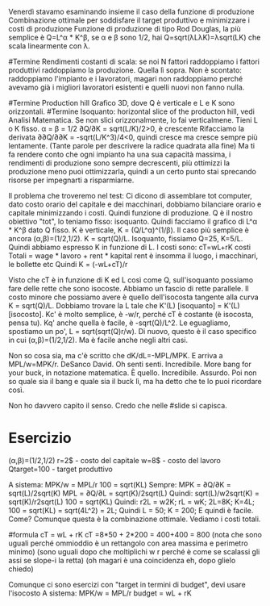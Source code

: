 Venerdì stavamo esaminando insieme il caso della funzione di produzione
Combinazione ottimale per soddisfare il target produttivo e minimizzare i costi di produzione
Funzione di produzione di tipo Rod Douglas, la più semplice è
Q=L^α \* K^β, se α e β sono 1/2, hai Q=sqrt(λLλK)=λsqrt(LK) che scala linearmente con λ.

#Termine Rendimenti costanti di scala: se noi N fattori raddoppiamo i fattori produttivi raddoppiamo la produzione. Quella lì sopra.
Non è scontato: raddoppiamo l'impianto e i lavoratori, magari non raddoppiamo perché avevamo già i migliori lavoratori esistenti e quelli nuovi non fanno nulla.

#Termine Production hill
Grafico 3D, dove Q è verticale e L e K sono orizzontali.
#Termine Isoquanto: horizontal slice of the producton hill, vedi Analisi Matematica.
Se non slici orizzonalmente, lo fai verticalmene. Tieni L o K fisso.
 α = β = 1/2
∂Q/∂K = sqrt(L/K)/2>0, è crescente
Rifacciamo la derivata
∂∂Q/∂∂K = -sqrt(L/K\^3)/4<0, quindi cresce ma cresce sempre più lentamente.
(Tante parole per descrivere la radice quadrata alla fine)
Ma ti fa rendere conto che ogni impianto ha una sua capacità massima, i rendimenti di produzione sono sempre decrescenti, più ottimizzi la produzione meno puoi ottimizzarla, quindi a un certo punto stai sprecando risorse per impegnarti a risparmiarne.

Il problema che troveremo nel test:
Ci dicono di assemblare tot computer, dato costo orario del capitale e dei macchinari, dobbiamo bilanciare orario e capitale minimizzando i costi.
Quindi funzione di produzione.
Q è il nostro obiettivo "tot", lo teniamo fisso: isoquanto.
Quindi facciamo il grafico di L^α \* K^β dato Q fisso.
K è verticale, K = (Q/L^α)^(1/β). Il caso più semplice è ancora (α,β)=(1/2,1/2).
K = sqrt(Q)/L. Isoquanto, fissiamo Q=25, K=5/L.
Quindi abbiamo espresso K in funzione di L.
I costi sono: cT=wL+rK
	costi Totali = wage \* lavoro + rent \* kapital
		rent è insomma il luogo, i macchinari, le bollette etc
Quindi K = (-wL+cT)/r

Visto che cT è in funzione di K ed L così come Q, sull'isoquanto possiamo fare delle rette che sono isocoste. Abbiamo un fascio di rette parallele. Il costo minore che possiamo avere è quello dell'isocosta tangente alla curva K = sqrt(Q)/L.
Dobbiamo trovare la L tale che K'(L) \[isoquanto\] = K'(L) \[isocosto\].
Kc' è molto semplice, è -w/r, perché cT è costante (è isocosta, pensa tu).
Kq' anche quella è facile, è -sqrt(Q)/L\^2.
Le eguagliamo, spostiamo un po', L = sqrt(sqrt(Q)r/w).
Di nuovo, questo è il caso specifico in cui (α,β)=(1/2,1/2). Ma è facile anche negli altri casi.

Non so cosa sia, ma c'è scritto che dK/dL=-MPL/MPK.
E arriva a MPL/w=MPK/r. DeSanco David.
Oh senti senti. Incredibile.
More bang for your buck, in notazione matematica. È quello.
Incredibile. Assurdo.
Poi non so quale sia il bang e quale sia il buck lì, ma ha detto che te lo puoi ricordare così.

Non ho davvero capito il senso. Credo che nelle #slide si capisca.

# Esercizio

(α,β)=(1/2,1/2)
r=2$ - costo del capitale
w=8$ - costo del lavoro
Qtarget=100 - target produttivo

A sistema:
	MPK/w = MPL/r
	100 = sqrt(KL)
Sempre:
	MPK = ∂Q/∂K = sqrt(L)/2sqrt(K)
	MPL = ∂Q/∂L = sqrt(K)/2sqrt(L)
Quindi:
	sqrt(L)/w2sqrt(K) = sqrt(K)/r2sqrt(L)
	100 = sqrt(KL)
Quindi:
	r2L = w2K; rL = wK; 2L=8K; K=4L;
	100 = sqrt(KL) = sqrt(4L^2) = 2L;
Quindi
	L = 50;
	K = 200;
E quindi è facile. Come?
Comunque questa è la combinazione ottimale. Vediamo i costi totali.

#formula cT = wL + rK
cT =8\*50 + 2\*200 = 400+400 = 800
(nota che sono uguali perché ommioddio è un rettangolo con area massima e perimetro minimo)
(sono uguali dopo che moltiplichi w r perché è come se scalassi gli assi se slope-i la retta)
(oh magari è una coincidenza eh, dopo glielo chiedo)

Comunque ci sono esercizi con "target in termini di budget", devi usare l'isocosto
A sistema:
	MPK/w = MPL/r
	budget = wL + rK